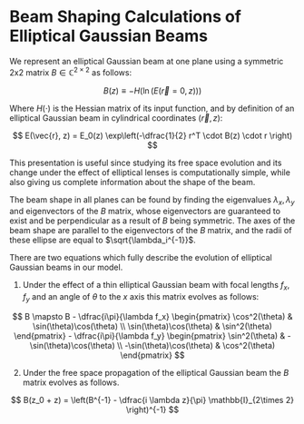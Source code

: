# Beam Shaping Calculations of Elliptical Gaussian Beams

We represent an elliptical Gaussian beam at one plane using a symmetric 2x2 matrix $B \in \mathbb{C}^{2 \times 2}$ as follows:

$$ B(z) \equiv -H(\ln(E(\vec{r}=0, z))) $$

Where $H(\cdot)$ is the Hessian matrix of its input function, and by definition of an elliptical Gaussian beam in cylindrical coordinates $(\vec{r}, z)$:

$$ E(\vec{r}, z) = E_0(z) \exp\left(-\dfrac{1}{2} r^T \cdot B(z) \cdot r \right) $$

This presentation is useful since studying its free space evolution and its change under the effect of elliptical lenses is computationally simple, while also giving us complete information about the shape of the beam.

The beam shape in all planes can be found by finding the eigenvalues $\lambda_x, \lambda_y$ and eigenvectors of the $B$ matrix, whose eigenvectors are guaranteed to exist and be perpendicular as a result of $B$ being symmetric. The axes of the beam shape are parallel to the eigenvectors of the $B$ matrix, and the radii of these ellipse are equal to $\sqrt{\lambda_i^{-1}}$.

There are two equations which fully describe the evolution of elliptical Gaussian beams in our model.

1. Under the effect of a thin elliptical Gaussian beam with focal lengths $f_x, f_y$ and an angle of $\theta$ to the $x$ axis this matrix evolves as follows:

$$ B \mapsto B - \dfrac{i\pi}{\lambda f_x} \begin{pmatrix} \cos^2(\theta) & \sin(\theta)\cos(\theta) \\ \sin(\theta)\cos(\theta) & \sin^2(\theta) \end{pmatrix} - \dfrac{i\pi}{\lambda f_y} \begin{pmatrix} \sin^2(\theta) & -\sin(\theta)\cos(\theta) \\ -\sin(\theta)\cos(\theta) & \cos^2(\theta) \end{pmatrix} $$

2. Under the free space propagation of the elliptical Gaussian beam the $B$ matrix evolves as follows.

$$ B(z_0 + z) = \left(B^{-1} - \dfrac{i \lambda z}{\pi} \mathbb{I}_{2\times 2} \right)^{-1}  $$